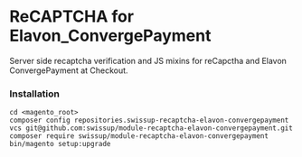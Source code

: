 # ReCAPTCHA for Elavon_ConvergePayment

Server side recaptcha verification and JS mixins for reCapctha and Elavon ConvergePayment at Checkout.

### Installation

```
cd <magento_root>
composer config repositories.swissup-recaptcha-elavon-convergepayment vcs git@github.com:swissup/module-recaptcha-elavon-convergepayment.git
composer require swissup/module-recaptcha-elavon-convergepayment
bin/magento setup:upgrade
```
